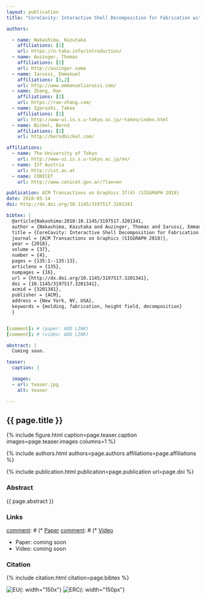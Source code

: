 ```yaml
---
layout: publication
title: "CoreCavity: Interactive Shell Decomposition for Fabrication with Two-Piece Rigid Molds"

authors:

  - name: Nakashima, Kazutaka
    affiliations: [1]
    url: https://n-taka.info/introduction/
  - name: Auzinger, Thomas
    affiliations: [2]
    url: http://auzinger.name
  - name: Iarussi, Emmanuel
    affiliations: [3,2]
    url: http://www.emmanueliarussi.com/
  - name: Zhang, Ran
    affiliations: [2]
    url: https://ran-zhang.com/
  - name: Igarashi, Takeo
    affiliations: [1]
    url: http://www-ui.is.s.u-tokyo.ac.jp/~takeo/index.html
  - name: Bickel, Bernd
    affiliations: [2]
    url: http://berndbickel.com/

affiliations:
  - name: The University of Tokyo
    url: http://www-ui.is.s.u-tokyo.ac.jp/en/
  - name: IST Austria
    url: http://ist.ac.at
  - name: CONICET
    url: http://www.conicet.gov.ar/?lan=en

publication: ACM Transactions on Graphics 37(4) (SIGGRAPH 2018)
date: 2018-05-14
doi: http://dx.doi.org/10.1145/3197517.3201341

bibtex: |
  @article{Nakashima:2018:10.1145/3197517.3201341,
  author = {Nakashima, Kazutaka and Auzinger, Thomas and Iarussi, Emmanuel and Zhang, Ran and Igarashi, Takeo and Bickel, Bernd},
  title = {CoreCavity: Interactive Shell Decomposition for Fabrication with Two-Piece Rigid Molds},
  journal = {ACM Transactions on Graphics (SIGGRAPH 2018)},
  year = {2018},
  volume = {37},
  number = {4},
  pages = {135:1--135:13},
  articleno = {135},
  numpages = {16},
  url = {http://dx.doi.org/10.1145/3197517.3201341},
  doi = {10.1145/3197517.3201341},
  acmid = {3201341},
  publisher = {ACM},
  address = {New York, NY, USA},
  keywords = {molding, fabrication, height field, decomposition}
  }


[comment]: # (paper: ADD LINK)
[comment]: # (video: ADD LINK)

abstract: |
  Coming soon.

teaser:
  caption: |

  images:
  - url: teaser.jpg
    alt: teaser

---
```


## {{ page.title }}

{% include figure.html caption=page.teaser.caption images=page.teaser.images columns=1 %}

{% include authors.html authors=page.authors affiliations=page.affiliations %}

{% include publication.html publication=page.publication url=page.doi %}

### Abstract

{{ page.abstract }}

### Links

[comment]: # (* [Paper]({{page.paper}})
[comment]: # (* [Video]({{page.video}})
* Paper: coming soon
* Video: coming soon

### Citation

{% include citation.html citation=page.bibtex %}

[comment]: # (### Acknowledgements)

[comment]: # (ADD TEXT)

![EU](flag_yellow_low.jpg){: width="150x"}
![ERC](LOGO-ERC.jpg){: width="150px"}
